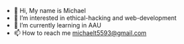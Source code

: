 - 👋 Hi, My name is Michael
- 👀 I’m interested in ethical-hacking and web-development
- 🌱 I’m currently learning in AAU 
- 📫 How to reach me michaelt5593@gmail.com

<!---
m1k2i1t9ad/m1k2i1t9ad is a ✨ special ✨ repository because its `README.md` (this file) appears on your GitHub profile.
You can click the Preview link to take a look at your changes.
--->
